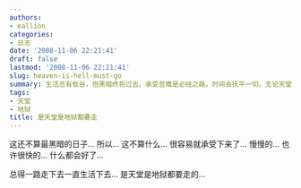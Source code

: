 ```yaml
---
authors:
- eallion
categories:
- 日志
date: '2008-11-06 22:21:41'
draft: false
lastmod: '2008-11-06 22:21:41'
slug: heaven-is-hell-must-go
summary: 生活总有低谷，但黑暗终将过去。承受苦难是必经之路，时间会抚平一切。无论天堂或地狱，都要坚定前行，因为生活必须继续！
tags:
- 天堂
- 地狱
title: 是天堂是地狱都要走
---
```

这还不算最黑暗的日子...
所以...
这不算什么...
很容易就承受下来了...
慢慢的...
也许很快的...
什么都会好了...

总得一路走下去一直生活下去...
是天堂是地狱都要走的...